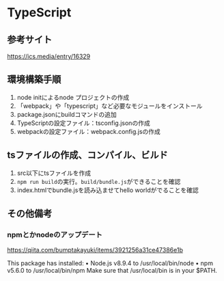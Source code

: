 # TypeScript

## 参考サイト
https://ics.media/entry/16329

## 環境構築手順
1. node initによるnode プロジェクトの作成
2. 「webpack」や「typescript」など必要なモジュールをインストール
3. package.jsonにbuildコマンドの追加
4. TypeScriptの設定ファイル：tsconfig.jsonの作成
5. webpackの設定ファイル：webpack.config.jsの作成

## tsファイルの作成、コンパイル、ビルド
1. src以下にtsファイルを作成
2. `npm run build`の実行。`build/bundle.js`ができることを確認
3. index.htmlでbundle.jsを読み込ませてhello worldがでることを確認


## その他備考
### npmとかnodeのアップデート
https://qiita.com/bumptakayuki/items/3921256a31ce47386e1b


This package has installed:
	•	Node.js v8.9.4 to /usr/local/bin/node
	•	npm v5.6.0 to /usr/local/bin/npm
Make sure that /usr/local/bin is in your $PATH.
